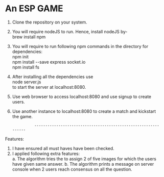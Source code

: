 # An ESP GAME
1. Clone the repository on your system.
2. You will require nodeJS to run. Hence, install nodeJS by-                            
  brew install npm
3. You will require to run following npm commands in the directory for dependencies:                                     
  npm init                                                      
  npm install --save express socket.io                                     
  npm install fs                             
4. After installing all the dependencies use                                                                                
  node server.js                                                      
  to start the server at localhost:8080.
5. Use web browser to access localhost:8080 and use signup to create users.
6. Use another instance to localhost:8080 to create a match and kickstart the game.

                 ---------------------------------------------------------------                         
Features:
1. I have ensured all must haves have been checked.
2. I applied following extra features:                                                  
    a. The algorithm tries the to assign 2 of five images for which the users have given same answer.
    b. The algorithm prints a message on server console when 2 users reach consensus on all the question.
